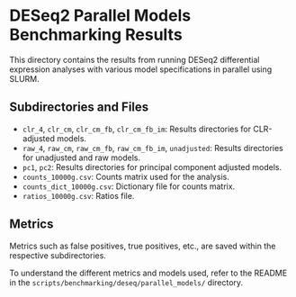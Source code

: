 # DESeq2 Parallel Models Benchmarking Results

This directory contains the results from running DESeq2 differential expression analyses with various model specifications in parallel using SLURM.

## Subdirectories and Files

- `clr_4`, `clr_cm`, `clr_cm_fb`, `clr_cm_fb_im`: Results directories for CLR-adjusted models.
- `raw_4`, `raw_cm`, `raw_cm_fb`, `raw_cm_fb_im`, `unadjusted`: Results directories for unadjusted and raw models.
- `pc1`, `pc2`: Results directories for principal component adjusted models.
- `counts_10000g.csv`: Counts matrix used for the analysis.
- `counts_dict_10000g.csv`: Dictionary file for counts matrix.
- `ratios_10000g.csv`: Ratios file.

## Metrics

Metrics such as false positives, true positives, etc., are saved within the respective subdirectories.

To understand the different metrics and models used, refer to the README in the `scripts/benchmarking/deseq/parallel_models/` directory.